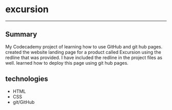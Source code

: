 # excursion
---
## Summary 

My Codecademy project of learning how to use GitHub and git hub pages. created the website landing page for a product called Excursion using the redline 
that was provided. I have included the redline in the project files as well. learned how to deploy this page using git hub pages.

## technologies 

* HTML
* CSS
* git/GitHub



